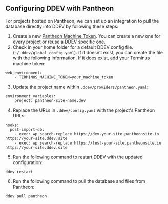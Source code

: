 ## Configuring DDEV with Pantheon
For projects hosted on Pantheon, we can set up an integration to pull the database directly into DDEV by following these steps:

1. Create a new [Pantheon Machine Token](https://docs.pantheon.io/machine-tokens). You can create a new one for every project or reuse a DDEV specific one.
2. Check in your home folder for a default DDEV config file. (`~/.ddev/global_config.yaml`). If it doesn’t exist, you can create the file with the following information. If it does exist, add your Terminus machine token:

```
web_environment:
    - TERMINUS_MACHINE_TOKEN=your_machine_token
```

3. Update the project name within `.ddev/providers/pantheon.yaml`:

```
environment_variables:
    project: pantheon-site-name.dev
```

4. Replace the URLs in `.ddev/config.yaml` with the project's Pantheon URLs:

```
hooks:
  post-import-db:
    - exec: wp search-replace https://dev-your-site.pantheonsite.io https://your-site.ddev.site
    - exec: wp search-replace https://test-your-site.pantheonsite.io https://your-site.ddev.site
```

5. Run the following command to restart DDEV with the updated configuration:

```
ddev restart
```

6. Run the following command to pull the database and files from Pantheon:

```
ddev pull pantheon
```